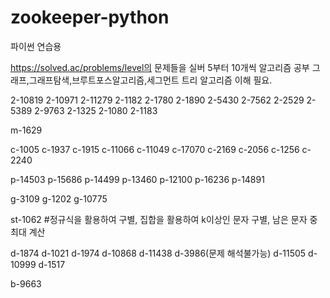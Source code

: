 # zookeeper-python
파이썬 연습용

https://solved.ac/problems/level의 문제들을 실버 5부터 10개씩 알고리즘 공부
그래프,그래프탐색,브루트포스알고리즘,세그먼트 트리 알고리즘 이해 필요.

2-10819
2-10971
2-11279
2-1182
2-1780
2-1890
2-5430
2-7562
2-2529
2-5389
2-9763
2-1325
2-1080
2-1183

m-1629

c-1005
c-1937
c-1915
c-11066
c-11049
c-17070
c-2169
c-2056
c-1256
c-2240

p-14503
p-15686
p-14499
p-13460
p-12100
p-16236
p-14891

g-3109
g-1202
g-10775

st-1062
#정규식을 활용하여 구별, 집합을 활용하여 k이상인 문자 구별, 남은 문자 중 최대 계산

d-1874
d-1021
d-1974 
d-10868
d-11438
d-3986(문제 해석불가능)
d-11505
d-10999
d-1517

b-9663
